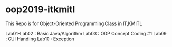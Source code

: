 # oop2019-itkmitl
This Repo is for Object-Oriented Programming Class in IT,KMITL

Lab01-Lab02 : Basic Java/Algorithm
Lab03 : OOP Concept Coding #1
Lab09 : GUI Handling
Lab10 : Exception
